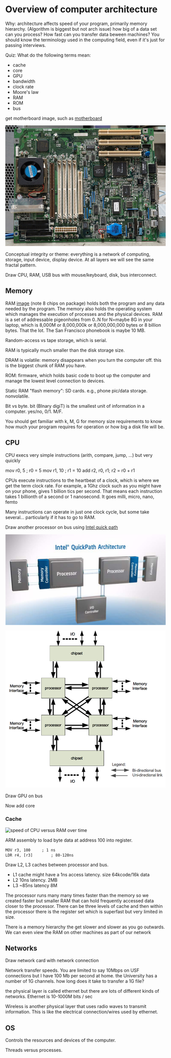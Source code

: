 # Overview of computer architecture

Why: architecture affects speed of your program, primarily memory hierarchy. (Algorithm is biggest but not arch issue) how big of a data set can you process? How fast can you transfer data beween machines? You should know the terminology used in the computing field, even if it's just for passing interviews.

Quiz: What do the following terms mean:

* cache
* core
* GPU
* bandwidth
* clock rate
* Moore's law
* RAM
* ROM
* bus

get motherboard image, such as [motherboard](https://pixabay.com/en/technology-computer-motherboard-1396677/)

![](figures/motherboard.jpg)

Conceptual integrity or theme: everything is a network of computing, storage, input device, display device. At all layers we will see the same fractal pattern.

Draw CPU, RAM, USB bus with mouse/keyboard, disk, bus interconnect.

## Memory

RAM [image](https://pixabay.com/en/computer-memory-chips-technology-857098/) (note 8 chips on package) holds both the program and any data needed by the program. The memory also holds the operating system which manages the execution of processes and the physical devices.  RAM is a set of addressable pigeonholes from 0..N for N=maybe 8G in your laptop, which is 8,000M or 8,000,000k or 8,000,000,000 bytes or 8 billion bytes. That the lot. The San Francisco phonebook is maybe 10 MB.

Random-access vs tape storage, which is serial.

RAM is typically much smaller than the disk storage size.

DRAM is volatile: memory disappears when you turn the computer off. this is the biggest chunk of RAM you have.

ROM: firmware, which holds basic code to boot up the computer and manage the lowest level connection to devices.

Static RAM "flash memory": SD cards. e.g., phone pic/data storage.  nonvolatile.

Bit vs byte. bit (BInary digiT) is the smallest unit of information in a computer. yes/no, 0/1. M/F.

You should get familiar with k, M, G for memory size requirements to know how much your program requires for operation or how big a disk file will be.

## CPU

CPU execs very simple instructions (arith, compare, jump, ...) but very quickly

mov r0, 5		; r0 = 5
mov r1, 10	; r1 = 10
add r2, r0, r1; r2 = r0 + r1

CPUs execute instructions to the heartbeat of a clock, which is where we get the term clock rate. For example, a 1Ghz clock such as you might have on your phone, gives 1 billion tics per second. That means each instruction takes 1 billionth of a second or 1 nanosecond. It goes milli, micro, nano, femto

Many instructions can operate in just one clock cycle, but some take several... particularly if it has to go to RAM.

Draw another processor on bus using [Intel quick path](http://www.intel.com/content/www/us/en/io/quickpath-technology/quick-path-interconnect-introduction-paper.html)

![](figures/quickpath-arch.png)

![](figures/quickpath-mem-hier.png)

Draw GPU on bus

Now add core

### Cache

![speed of CPU versus RAM over time](http://www.extremetech.com/wp-content/uploads/2014/08/CPU-DRAM.png)
 
ARM assembly to load byte data at address 100 into register.

```
MOV r3, 100		; 1 ns
LDR r4, [r3]		; 80-120ns
```

Draw L2, L3 caches between processor and bus.

* L1 cache might have a 1ns access latency. size 64kcode/16k data
* L2 10ns latency. 2MB
* L3 ~85ns latency 8M

The processor runs many many times faster than the memory so we created faster but smaller RAM that can hold frequently accessed data closer to the processor. There can be three levels of cache and then within the processor there is the register set which is superfast but very limited in size.

There is a memory hierarchy the get slower and slower as you go outwards. We can even view the RAM on other machines as part of our network

## Networks

Draw network card with network connection

Network transfer speeds. You are limited to say 10Mbps on USF connections but I have 100 Mb per second at home. the University has a number of 1G channels. how long does it take to transfer a 1G file?

the physical layer is called ethernet but there are lots of different kinds of networks. Ethernet is 10-1000M bits / sec

Wireless is another physical layer that uses radio waves to transmit information. This is like the electrical connection/wires used by ethernet.

## OS

Controls the resources and devices of the computer.

Threads versus processes.
